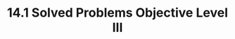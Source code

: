 ---
layout: default
title: 14.1 Solved Problems Objective Level III
nav_order: 3
description: ""
has_children: true
parent: 14. Solved Problems
grand_parent: Class 10 Physics 
tags: [MathJax, Mathematic]
mathjax: true
---